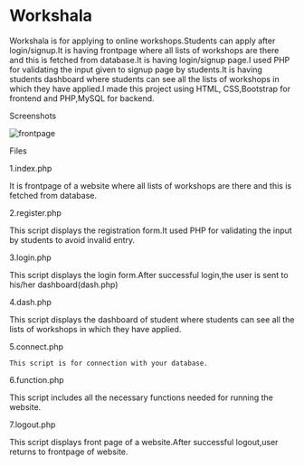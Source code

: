 # Workshala
Workshala is for applying to online workshops.Students can apply after login/signup.It is having frontpage where all lists of workshops are there and this is fetched from database.It is having login/signup page.I used PHP for validating the input given to signup page by students.It is having students dashboard where students can see all the lists of workshops in which they have applied.I made this project using HTML, CSS,Bootstrap for frontend and PHP,MySQL for backend.

Screenshots

![frontpage](https://user-images.githubusercontent.com/32920850/32536379-48e9628e-c484-11e7-982e-9b2c7fffd2a4.png)


Files

1.index.php
  
  It is  frontpage of a website where all lists of workshops are there and this is fetched from database.

2.register.php

  This script displays the registration form.It used PHP for validating the input  by students to avoid invalid entry.

3.login.php

  This script displays the login form.After successful login,the user is sent to his/her dashboard(dash.php)

4.dash.php 
   
  This script displays the dashboard of student where students can see all the lists of workshops in which they have applied.
 
5.connect.php
  
    This script is for connection with your database.

6.function.php
  
  This script includes all the necessary functions needed for running the website. 
   
7.logout.php 
   
   This script displays front page of a website.After successful logout,user returns to frontpage of website.

   
